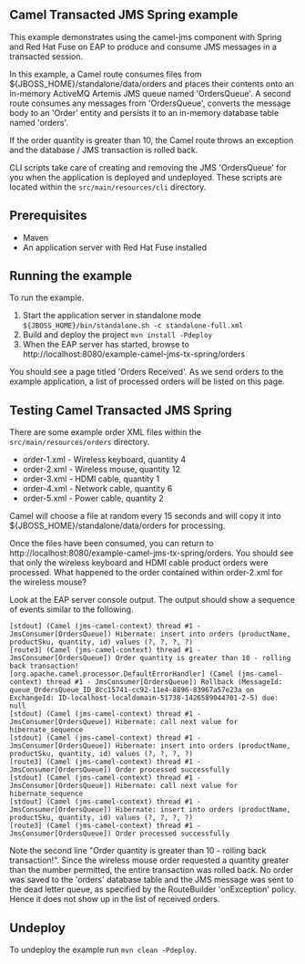 Camel Transacted JMS Spring example
-----------------------------------

This example demonstrates using the camel-jms component with Spring and Red Hat Fuse on EAP to produce and consume JMS messages in a transacted session.

In this example, a Camel route consumes files from ${JBOSS_HOME}/standalone/data/orders and places their contents onto an in-memory ActiveMQ Artemis JMS queue
named 'OrdersQueue'. A second route consumes any messages from 'OrdersQueue', converts the message body to an 'Order' entity and persists it
to an in-memory database table named 'orders'.

If the order quantity is greater than 10, the Camel route throws an exception and the database / JMS transaction is rolled back.

CLI scripts take care of creating and removing the JMS 'OrdersQueue' for you when the
application is deployed and undeployed. These scripts are located within the `src/main/resources/cli` directory.

Prerequisites
-------------

* Maven
* An application server with Red Hat Fuse installed

Running the example
-------------------

To run the example.

1. Start the application server in standalone mode `${JBOSS_HOME}/bin/standalone.sh -c standalone-full.xml`
2. Build and deploy the project `mvn install -Pdeploy`
3. When the EAP server has started, browse to http://localhost:8080/example-camel-jms-tx-spring/orders

You should see a page titled 'Orders Received'. As we send orders to the example application, a list
of processed orders will be listed on this page.

Testing Camel Transacted JMS Spring
-----------------------------------

There are some example order XML files within the `src/main/resources/orders` directory.

* order-1.xml - Wireless keyboard, quantity 4
* order-2.xml - Wireless mouse, quantity 12
* order-3.xml - HDMI cable, quantity 1
* order-4.xml - Network cable, quantity 6
* order-5.xml - Power cable, quantity 2


Camel will choose a file at random every 15 seconds and will copy it into ${JBOSS_HOME}/standalone/data/orders for processing.

Once the files have been consumed, you can return to http://localhost:8080/example-camel-jms-tx-spring/orders. You should see that only the wireless keyboard
and HDMI cable product orders were processed. What happened to the order contained within order-2.xml for the wireless mouse?

Look at the EAP server console output. The output should show a sequence of events similar to the following.

```
[stdout] (Camel (jms-camel-context) thread #1 - JmsConsumer[OrdersQueue]) Hibernate: insert into orders (productName, productSku, quantity, id) values (?, ?, ?, ?)
[route3] (Camel (jms-camel-context) thread #1 - JmsConsumer[OrdersQueue]) Order quantity is greater than 10 - rolling back transaction!
[org.apache.camel.processor.DefaultErrorHandler] (Camel (jms-camel-context) thread #1 - JmsConsumer[OrdersQueue]) Rollback (MessageId: queue_OrdersQueue_ID_8cc15741-cc92-11e4-8896-83967a57e23a on ExchangeId: ID-localhost-localdomain-51738-1426589044701-2-5) due: null
[stdout] (Camel (jms-camel-context) thread #1 - JmsConsumer[OrdersQueue]) Hibernate: call next value for hibernate_sequence
[stdout] (Camel (jms-camel-context) thread #1 - JmsConsumer[OrdersQueue]) Hibernate: insert into orders (productName, productSku, quantity, id) values (?, ?, ?, ?)
[route3] (Camel (jms-camel-context) thread #1 - JmsConsumer[OrdersQueue]) Order processed successfully
[stdout] (Camel (jms-camel-context) thread #1 - JmsConsumer[OrdersQueue]) Hibernate: call next value for hibernate_sequence
[stdout] (Camel (jms-camel-context) thread #1 - JmsConsumer[OrdersQueue]) Hibernate: insert into orders (productName, productSku, quantity, id) values (?, ?, ?, ?)
[route3] (Camel (jms-camel-context) thread #1 - JmsConsumer[OrdersQueue]) Order processed successfully
```

Note the second line "Order quantity is greater than 10 - rolling back transaction!". Since the wireless mouse order requested a quantity greater than the
number permitted, the entire transaction was rolled back. No order was saved to the 'orders' database table and the JMS message was sent to the dead
letter queue, as specified by the RouteBuilder 'onException' policy. Hence it does not show up in the list of received orders.

Undeploy
--------

To undeploy the example run `mvn clean -Pdeploy`.
